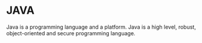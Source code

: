 <h1> JAVA</h1>
<P>Java is a programming language and a platform. Java is a high level, robust, object-oriented and secure programming language.</P>
